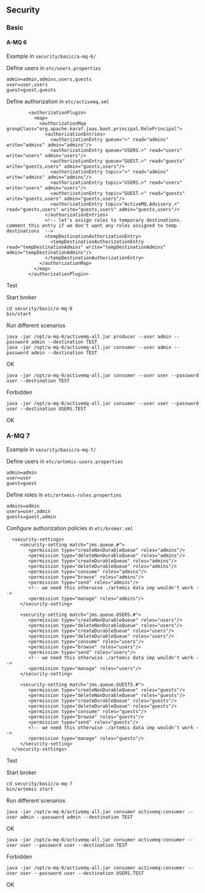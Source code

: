 ## Security

### Basic

#### A-MQ 6

Example in `security/basic/a-mq-6/`

Define users in `etc/users.properties`

	admin=admin,admins,users,guests
	user=user,users
	guest=guest,guests

Define authorization in `etc/activemq.xml`

            <authorizationPlugin>
              <map>
                <authorizationMap groupClass="org.apache.karaf.jaas.boot.principal.RolePrincipal">
                  <authorizationEntries>
                    <authorizationEntry queue=">" read="admins" write="admins" admin="admins"/>
                    <authorizationEntry queue="USERS.>" read="users" write="users" admin="users"/>
                    <authorizationEntry queue="GUEST.>" read="guests" write="guests,users" admin="guests,users"/>
                    <authorizationEntry topic=">" read="admins" write="admins" admin="admins"/>
                    <authorizationEntry topic="USERS.>" read="users" write="users" admin="users"/>
                    <authorizationEntry topic="GUEST.>" read="guests" write="guests,users" admin="guests,users"/>
                    <authorizationEntry topic="ActiveMQ.Advisory.>" read="guests,users" write="guests,users" admin="guests,users"/>
                  </authorizationEntries>
                  <!-- let's assign roles to temporary destinations. comment this entry if we don't want any roles assigned to temp destinations  -->
                  <tempDestinationAuthorizationEntry>
                    <tempDestinationAuthorizationEntry read="tempDestinationAdmins" write="tempDestinationAdmins" admin="tempDestinationAdmins"/>
                  </tempDestinationAuthorizationEntry>
                </authorizationMap>
              </map>
            </authorizationPlugin>


Test

Start broker

	cd security/basic/a-mq-6
	bin/start

Run different scenarios

	java -jar /opt/a-mq-6/activemq-all.jar producer --user admin --password admin --destination TEST
	java -jar /opt/a-mq-6/activemq-all.jar consumer --user admin --password admin --destination TEST

OK
	
	java -jar /opt/a-mq-6/activemq-all.jar consumer --user user --password user --destination TEST

Forbidden
	
	java -jar /opt/a-mq-6/activemq-all.jar consumer --user user --password user --destination USERS.TEST

OK


### A-MQ 7

Example in `security/basic/a-mq-7/`


Define users in `etc/artemis-users.properties`

	admin=admin
	user=user
	guest=guest

Define roles in `etc/artemis-roles.properties`

	admins=admin
	users=user,admin
	guests=guest,admin

Configure authorization policies in `etc/broker.xml`	

      <security-settings>
         <security-setting match="jms.queue.#">
            <permission type="createNonDurableQueue" roles="admins"/>
            <permission type="deleteNonDurableQueue" roles="admins"/>
            <permission type="createDurableQueue" roles="admins"/>
            <permission type="deleteDurableQueue" roles="admins"/>
            <permission type="consume" roles="admins"/>
            <permission type="browse" roles="admins"/>
            <permission type="send" roles="admins"/>
            <!-- we need this otherwise ./artemis data imp wouldn't work -->
            <permission type="manage" roles="admins"/>
         </security-setting>

         <security-setting match="jms.queue.USERS.#">
            <permission type="createNonDurableQueue" roles="users"/>
            <permission type="deleteNonDurableQueue" roles="users"/>
            <permission type="createDurableQueue" roles="users"/>
            <permission type="deleteDurableQueue" roles="users"/>
            <permission type="consume" roles="users"/>
            <permission type="browse" roles="users"/>
            <permission type="send" roles="users"/>
            <!-- we need this otherwise ./artemis data imp wouldn't work -->
            <permission type="manage" roles="users"/>
         </security-setting>         

         <security-setting match="jms.queue.GUESTS.#">
            <permission type="createNonDurableQueue" roles="guests"/>
            <permission type="deleteNonDurableQueue" roles="guests"/>
            <permission type="createDurableQueue" roles="guests"/>
            <permission type="deleteDurableQueue" roles="guests"/>
            <permission type="consume" roles="guests"/>
            <permission type="browse" roles="guests"/>
            <permission type="send" roles="guests"/>
            <!-- we need this otherwise ./artemis data imp wouldn't work -->
            <permission type="manage" roles="guests"/>
         </security-setting>                  
      </security-settings>	

Test

Start broker

	cd security/basic/a-mq-7
	bin/artemis start

Run different scenarios

	java -jar /opt/a-mq-6/activemq-all.jar consumer activemq:consumer --user admin --password admin --destination TEST

OK

	java -jar /opt/a-mq-6/activemq-all.jar consumer activemq:consumer --user user --password user --destination TEST

Forbidden

	java -jar /opt/a-mq-6/activemq-all.jar consumer activemq:consumer --user user --password user --destination USERS.TEST

OK     